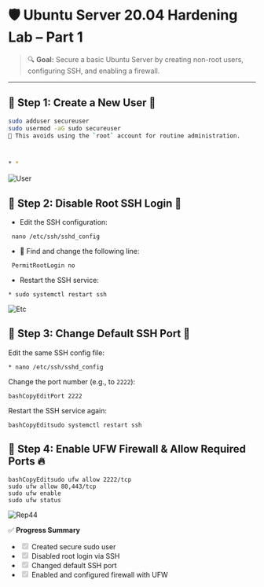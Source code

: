 # 🛡️ Ubuntu Server 20.04 Hardening Lab – Part 1

> 🔍 **Goal:** Secure a basic Ubuntu Server by creating non-root users, configuring SSH, and enabling a firewall.

---

## 🔹 Step 1: Create a New User 👤

```bash
sudo adduser secureuser
sudo usermod -aG sudo secureuser
🧠 This avoids using the `root` account for routine administration.



* * 
```
![User](file:///C:/Users/moham/OneDrive/Desktop/User.png)

## 🔹 Step 2: Disable Root SSH Login 🚫

* Edit the SSH configuration:

```
 nano /etc/ssh/sshd_config
```

* 🔧 Find and change the following line:

```
 PermitRootLogin no
```

* Restart the SSH service:

```
* sudo systemctl restart ssh
```

![Etc](file:///C:/Users/moham/OneDrive/Desktop/Etc.png)

## 🔹 Step 3: Change Default SSH Port 📮

Edit the same SSH config file:

```
* nano /etc/ssh/sshd_config
```

Change the port number (e.g., to `2222`):

```
bashCopyEditPort 2222
```

Restart the SSH service again:

```
bashCopyEditsudo systemctl restart ssh
```



## 🔹 Step 4: Enable UFW Firewall & Allow Required Ports 🔥

```
bashCopyEditsudo ufw allow 2222/tcp
sudo ufw allow 80,443/tcp
sudo ufw enable
sudo ufw status
```


![Rep44](file:///C:/Users/moham/OneDrive/Desktop/Rep44.png)


✅ **Progress Summary**

* <input disabled="" type="checkbox" checked=""> Created secure sudo user
* <input disabled="" type="checkbox" checked=""> Disabled root login via SSH
* <input disabled="" type="checkbox" checked=""> Changed default SSH port
* <input disabled="" type="checkbox" checked=""> Enabled and configured firewall with UFW

